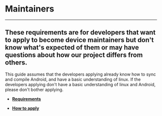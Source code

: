 # Maintainers #
---
These requirements are for developers that want to apply to become device maintainers but don't know what's expected of them or may have questions about how our project differs from others.
---

This guide assumes that the developers applying already know how to sync and compile Android, and have a basic understanding of linux. If 
the developers applying don't have a basic understanding of linux and Android, please don't bother applying.

- __[Requirements](https://github.com/DirtyUnicorns/Notices/blob/master/maintainers/requirements.md)__

- __[How to apply](https://github.com/DirtyUnicorns/Notices/blob/master/maintainers/how_to_apply.md)__
